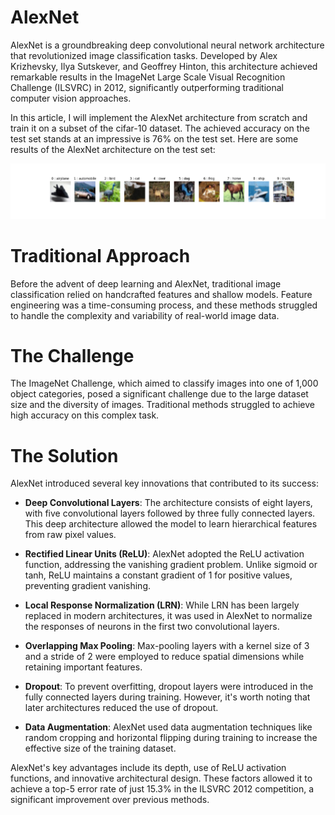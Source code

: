 # AlexNet

AlexNet is a groundbreaking deep convolutional neural network architecture that revolutionized image classification tasks. Developed by Alex Krizhevsky, Ilya Sutskever, and Geoffrey Hinton, this architecture achieved remarkable results in the ImageNet Large Scale Visual Recognition Challenge (ILSVRC) in 2012, significantly outperforming traditional computer vision approaches.

In this article, I will implement the AlexNet architecture from scratch and train it on a subset of the cifar-10 dataset.
The achieved accuracy on the test set stands at an impressive is 76% on the test set.
Here are some results of the AlexNet architecture on the test set:
<div align="center">
<img src="./outputs/inference.png" width="1150" />
</div>

# Traditional Approach

Before the advent of deep learning and AlexNet, traditional image classification relied on handcrafted features and shallow models. Feature engineering was a time-consuming process, and these methods struggled to handle the complexity and variability of real-world image data.

# The Challenge

The ImageNet Challenge, which aimed to classify images into one of 1,000 object categories, posed a significant challenge due to the large dataset size and the diversity of images. Traditional methods struggled to achieve high accuracy on this complex task.

# The Solution

AlexNet introduced several key innovations that contributed to its success:

- **Deep Convolutional Layers**: The architecture consists of eight layers, with five convolutional layers followed by three fully connected layers. This deep architecture allowed the model to learn hierarchical features from raw pixel values.

- **Rectified Linear Units (ReLU)**: AlexNet adopted the ReLU activation function, addressing the vanishing gradient problem. Unlike sigmoid or tanh, ReLU maintains a constant gradient of 1 for positive values, preventing gradient vanishing.


- **Local Response Normalization (LRN)**: While LRN has been largely replaced in modern architectures, it was used in AlexNet to normalize the responses of neurons in the first two convolutional layers.

- **Overlapping Max Pooling**: Max-pooling layers with a kernel size of 3 and a stride of 2 were employed to reduce spatial dimensions while retaining important features.

- **Dropout**: To prevent overfitting, dropout layers were introduced in the fully connected layers during training. However, it's worth noting that later architectures reduced the use of dropout.

- **Data Augmentation**: AlexNet used data augmentation techniques like random cropping and horizontal flipping during training to increase the effective size of the training dataset.

AlexNet's key advantages include its depth, use of ReLU activation functions, and innovative architectural design. These factors allowed it to achieve a top-5 error rate of just 15.3% in the ILSVRC 2012 competition, a significant improvement over previous methods.